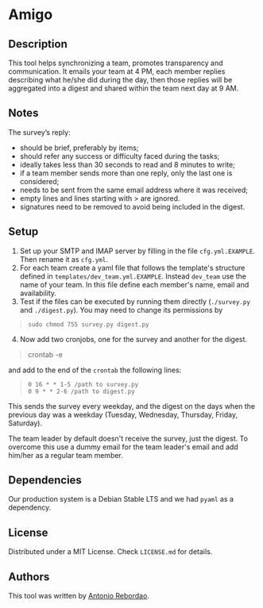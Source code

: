 # Amigo

## Description

This tool helps synchronizing a team, promotes transparency and communication.
It emails your team at 4 PM, each member replies describing what he/she did 
during the day, then those replies will be aggregated into a digest and 
shared within the team next day at 9 AM.

## Notes

The survey’s reply:

- should be brief, preferably by items;
- should refer any success or difficulty faced during the tasks;
- ideally takes less than 30 seconds to read and 8 minutes to write;
- if a team member sends more than one reply, only the last one is considered;
- needs to be sent from the same email address where it was received;
- empty lines and lines starting with > are ignored.
- signatures need to be removed to avoid being included in the digest.

## Setup

1. Set up your SMTP and IMAP server by filling in the file `cfg.yml.EXAMPLE`. 
Then rename it as `cfg.yml`.
2. For each team create a yaml file that follows the template's structure 
defined in `templates/dev_team.yml.EXAMPLE`. Instead `dev_team` use the name
of your team. In this file define each member's name, email and availability.
3. Test if the files can be executed by running them directly (`./survey.py` 
and `./digest.py`). You may need to change its permissions by 

  > `sudo chmod 755 survey.py digest.py`

4. Now add two cronjobs, one for the survey and another for the digest.

  > crontab -e

  and add to the end of the `crontab` the following lines:

  > `0 16 * * 1-5 /path to survey.py`  
  > `0 9 * * 2-6 /path to digest.py`

  This sends the survey every weekday, and the digest on the days when the 
  previous day was a weekday (Tuesday, Wednesday, Thursday, Friday, Saturday).

The team leader by default doesn't receive the survey, just the digest. To 
overcome this use a dummy email for the team leader's email and add him/her 
as a regular team member.

## Dependencies

Our production system is a Debian Stable LTS and we had `pyaml` as a dependency.

## License

Distributed under a MIT License. Check `LICENSE.md` for details.

## Authors

This tool was written by [Antonio Rebordao](
https://www.linkedin.com/in/rebordao).
